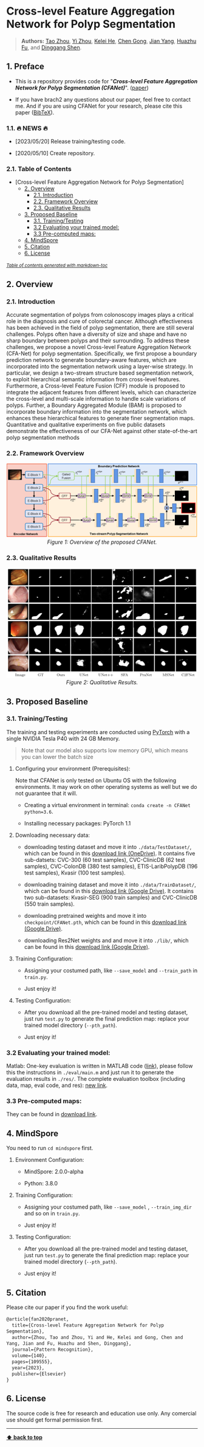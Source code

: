 # Cross-level Feature Aggregation Network for Polyp Segmentation 

> **Authors:** 
> [Tao Zhou](https://taozh2017.github.io/),
> [Yi Zhou](https://cse.seu.edu.cn/2021/0303/c23024a362239/page.htm), 
> [Kelei He](https://scholar.google.com/citations?user=0Do_BMIAAAAJ&hl=en), 
> [Chen Gong](https://gcatnjust.github.io/ChenGong/index.html), 
> [Jian Yang](https://scholar.google.com/citations?user=6CIDtZQAAAAJ&hl=en), 
> [Huazhu Fu](http://hzfu.github.io/), and
> [Dinggang Shen](https://scholar.google.com/citations?user=v6VYQC8AAAAJ&hl=en).


## 1. Preface

- This is a repository provides code for "_**Cross-level Feature Aggregation Network for Polyp Segmentation (CFANet)**_". 
([paper](https://www.sciencedirect.com/science/article/pii/S0031320323002558))

- If you have brach2 any questions about our paper, feel free to contact me. And if you are using CFANet for your research, please cite this paper ([BibTeX](#4-citation)).


### 1.1. :fire: NEWS :fire:

- [2023/05/20] Release training/testing code.

- [2020/05/10] Create repository.


### 2.1. Table of Contents

- [Cross-level Feature Aggregation Network for Polyp Segmentation]
  - [2. Overview](#2-overview)
    - [2.1. Introduction](#21-introduction)
    - [2.2. Framework Overview](#22-framework-overview)
    - [2.3. Qualitative Results](#23-qualitative-results)
  - [3. Proposed Baseline](#3-proposed-baseline)
    - [3.1. Training/Testing](#31-trainingtesting)
    - [3.2 Evaluating your trained model:](#32-evaluating-your-trained-model)
    - [3.3 Pre-computed maps:](#33-pre-computed-maps)
  - [4. MindSpore](#4-mindspore)
  - [5. Citation](#5-citation)
  - [6. License](#6-license)

<small><i><a href='http://ecotrust-canada.github.io/markdown-toc/'>Table of contents generated with markdown-toc</a></i></small>

## 2. Overview

### 2.1. Introduction

Accurate segmentation of polyps from colonoscopy images plays a critical role in the diagnosis and cure of colorectal cancer. Although effectiveness has been achieved in the field of polyp segmentation, there are still several challenges. Polyps often have a diversity of size and shape and have no sharp boundary between polyps and their surrounding. To address these challenges, we propose a novel Cross-level Feature Aggregation Network (CFA-Net) for polyp segmentation. Specifically, we first propose a boundary prediction network to generate boundary-aware features, which are incorporated into the segmentation network using a layer-wise strategy. In particular, we design a two-stream structure based segmentation network, to exploit hierarchical semantic information from cross-level features. Furthermore, a Cross-level Feature Fusion (CFF) module is proposed to integrate the adjacent features from different levels, which can characterize the cross-level and multi-scale information to handle scale variations of polyps. Further, a Boundary Aggregated Module (BAM) is proposed to incorporate boundary information into the segmentation network, which enhances these hierarchical features to generate finer segmentation maps. Quantitative and qualitative experiments on five public datasets demonstrate the effectiveness of our CFA-Net against other state-of-the-art polyp segmentation methods

### 2.2. Framework Overview

<p align="center">
    <img src="imgs/framework.png"/> <br />
    <em> 
    Figure 1: Overview of the proposed CFANet.
    </em>
</p>

### 2.3. Qualitative Results

<p align="center">
    <img src="imgs/qualitative_results.png"/> <br />
    <em> 
    Figure 2: Qualitative Results.
    </em>
</p>

## 3. Proposed Baseline

### 3.1. Training/Testing

The training and testing experiments are conducted using [PyTorch](https://github.com/pytorch/pytorch) with 
a single NVIDIA Tesla P40 with 24 GB Memory.

> Note that our model also supports low memory GPU, which means you can lower the batch size


1. Configuring your environment (Prerequisites):
   
    Note that CFANet is only tested on Ubuntu OS with the following environments. 
    It may work on other operating systems as well but we do not guarantee that it will.
    
    + Creating a virtual environment in terminal: `conda create -n CFANet python=3.6`.
    
    + Installing necessary packages: PyTorch 1.1

1. Downloading necessary data:

    + downloading testing dataset and move it into `./data/TestDataset/`, 
    which can be found in this [download link (OneDrive)](https://anu365-my.sharepoint.com/:u:/g/personal/u7248002_anu_edu_au/ESYGBNkhTrJPqW-hq7axGsgBqG50IBcTlrkRnljD9iJuuw?e=1rkTSq). It contains five sub-datsets: CVC-300 (60 test samples), CVC-ClinicDB (62 test samples), CVC-ColonDB (380 test samples), ETIS-LaribPolypDB (196 test samples), Kvasir (100 test samples).
    
    + downloading training dataset and move it into `./data/TrainDataset/`, 
    which can be found in this [download link (Google Drive)](https://drive.google.com/file/d/1hzS21idjQlXnX9oxAgJI8KZzOBaz-OWj/view?usp=sharing). It contains two sub-datasets: Kvasir-SEG (900 train samples) and CVC-ClinicDB (550 train samples).
    
    + downloading pretrained weights and move it into `checkpoint/CFANet.pth`, 
    which can be found in this [download link (Google Drive)](https://drive.google.com/file/d/1pgvgYebjVVm-QZN-VbGdtYmAyccQmKxZ/view?usp=sharing).
    
    + downloading Res2Net weights and and move it into `./lib/`, 
    which can be found in this [download link (Google Drive)](https://drive.google.com/file/d/1_1N-cx1UpRQo7Ybsjno1PAg4KE1T9e5J/view?usp=sharing).
   
1. Training Configuration:

    + Assigning your costumed path, like `--save_model` and `--train_path` in `train.py`.
    
    + Just enjoy it!

1. Testing Configuration:

    + After you download all the pre-trained model and testing dataset, just run `test.py` to generate the final prediction map: 
    replace your trained model directory (`--pth_path`).
    
    + Just enjoy it!

### 3.2 Evaluating your trained model:

Matlab: One-key evaluation is written in MATLAB code ([link](https://drive.google.com/file/d/1_h4_CjD5GKEf7B1MRuzye97H0MXf2GE9/view?usp=sharing)), 
please follow this the instructions in `./eval/main.m` and just run it to generate the evaluation results in `./res/`.
The complete evaluation toolbox (including data, map, eval code, and res): [new link](https://drive.google.com/file/d/1bnlz7nfJ9hhYsMLFSBr9smcI7k7p0pVy/view?usp=sharing). 

### 3.3 Pre-computed maps: 
They can be found in [download link]().


## 4. MindSpore

You need to run `cd mindspore` first.

1. Environment Configuration:

    + MindSpore: 2.0.0-alpha

    + Python: 3.8.0

5. Training Configuration:

    + Assigning your costumed path, like `--save_model` , `--train_img_dir` and so on in `train.py`.
    
    + Just enjoy it!

6. Testing Configuration:

    + After you download all the pre-trained model and testing dataset, just run `test.py` to generate the final prediction map: 
    replace your trained model directory (`--pth_path`).
    
    + Just enjoy it!

## 5. Citation

Please cite our paper if you find the work useful: 
    
    @article{fan2020pranet,
      title={Cross-level Feature Aggregation Network for Polyp Segmentation},
      author={Zhou, Tao and Zhou, Yi and He, Kelei and Gong, Chen and Yang, Jian and Fu, Huazhu and Shen, Dinggang},
      journal={Pattern Recognition},
      volume={140},
      pages={109555},
      year={2023},
      publisher={Elsevier}
    }


## 6. License

The source code is free for research and education use only. Any comercial use should get formal permission first.

---

**[⬆ back to top](#0-preface)**
